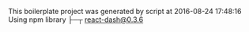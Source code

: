 This boilerplate project was generated by script at 2016-08-24 17:48:16
Using npm library ├─┬ react-dash@0.3.6
